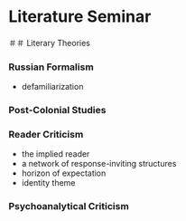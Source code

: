# Literature Seminar


＃＃ Literary Theories

### Russian Formalism
- defamiliarization

### Post-Colonial Studies

### Reader Criticism
- the implied reader
- a network of response-inviting structures
- horizon of expectation
- identity theme

### Psychoanalytical Criticism